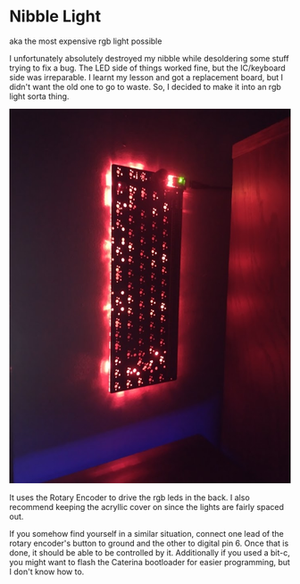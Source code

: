 # Nibble Light

aka the most expensive rgb light possible

I unfortunately absolutely destroyed my nibble while desoldering some stuff trying to fix a bug. The LED side of things worked fine, but the IC/keyboard side was irreparable. I learnt my lesson and got a replacement board, but I didn't want the old one to go to waste. So, I decided to make it into an rgb light sorta thing.

![example image](/image.jpg)

It uses the Rotary Encoder to drive the rgb leds in the back. I also recommend keeping the acryllic cover on since the lights are fairly spaced out.

If you somehow find yourself in a similar situation, connect one lead of the rotary encoder's button to ground and the other to digital pin 6. Once that is done, it should be able to be controlled by it. Additionally if you used a bit-c, you might want to flash the Caterina bootloader for easier programming, but I don't know how to.
